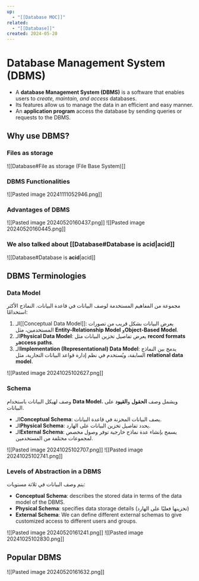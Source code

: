 ```yaml
---
up:
  - "[[Database MOC]]"
related:
  - "[[Database]]"
created: 2024-05-20
---
```

# Database Management System (DBMS)
- A __database Management System (DBMS)__ is a software that enables users to _create, maintain, and access_ databases.
- Its features allow us to manage the data in an efficient and easy manner.
- An __application program__ access the database by sending queries or requests to the DBMS.
## Why use DBMS?
### Files as storage
![[Database#File as storage (File Base System)]]

### DBMS  Functionalities
![[Pasted image 20241111052946.png]]
### Advantages of DBMS
![[Pasted image 20240520160437.png]]
![[Pasted image 20240520160445.png]]
### We also talked about [[Database#Database is __acid__|acid]]
![[Database#Database is __acid__|acid]]
## DBMS Terminologies

### Data Model
مجموعة من المفاهيم المستخدمة لوصف البيانات في قاعدة البيانات. 
النماذج الأكثر استخدامًا:
1. الـ[[Conceptual Data Model]]: يعرض البيانات بشكل قريب من تصورات المستخدمين، مثل **Entity-Relationship Model** و**Object-Based Model**.
2. الـ**Physical Data Model**: يعرض تفاصيل تخزين البيانات مثل **record formats** و**access paths**.
3. الـ**Implementation (Representational) Data Model**: يدمج بين النماذج السابقة، ويُستخدم في نظم إدارة قواعد البيانات التجارية، مثل **relational data model**.

![[Pasted image 20241025102627.png]]
### Schema
وصف لهيكل البيانات باستخدام **Data Model**، ويشمل وصف **الحقول** و**القيود** على البيانات.

- الـ**Conceptual Schema**: يصف البيانات المخزنة في قاعدة البيانات.
- الـ**Physical Schema**: يحدد تفاصيل تخزين البيانات على الهارد.
- الـ**External Schema**: يسمح بإنشاء عدة نماذج خارجية توفر وصول مخصص لمجموعات مختلفة من المستخدمين.

![[Pasted image 20241025102707.png]]
![[Pasted image 20241025102741.png]]
### Levels of Abstraction in a DBMS
يتم وصف البيانات في ثلاثة مستويات:
- __Conceptual Schema__: describes the stored data in terms of the data model of the DBMS.
- __Physical Schema__: specifies data storage details (تخزينها فعليًا على الهارد)
- __External Schema__: We can define different external schemas to give customized access to different users and groups.


![[Pasted image 20240520161241.png]]
![[Pasted image 20241025102830.png]]
## Popular DBMS

![[Pasted image 20240520161632.png]]
